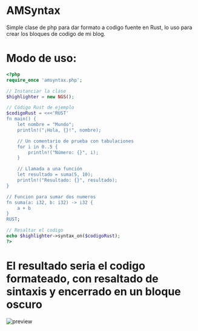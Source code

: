 # AMSyntax
Simple clase de php para dar formato a codigo fuente en Rust, lo uso para crear los bloques de codigo de mi blog.

# Modo de uso:
``` php
<?php
require_once 'amsyntax.php';

// Instanciar la clase
$highlighter = new NGS();

// Código Rust de ejemplo
$codigoRust = <<<'RUST'
fn main() {
    let nombre = "Mundo";
    println!("¡Hola, {}!", nombre);

    // Un comentario de prueba con tabulaciones
    for i in 0..5 {
        println!("Número: {}", i);
    }

    // Llamada a una función
    let resultado = suma(5, 10);
    println!("Resultado: {}", resultado);
}

// Funcion para sumar dos numeros
fn suma(a: i32, b: i32) -> i32 {
    a + b
}
RUST;

// Resaltar el codigo
echo $highlighter->syntax_on($codigoRust);
?>
```
# El resultado seria el codigo formateado, con resaltado de sintaxis y encerrado en un bloque oscuro
![preview](https://github.com/user-attachments/assets/ef416348-c92d-4e55-960c-b9bcf407697b)


